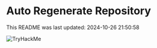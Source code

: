 # Auto Regenerate Repository

This README was last updated: 2024-10-26 21:50:58

 ![TryHackMe](https://tryhackme.com/badge/533634)